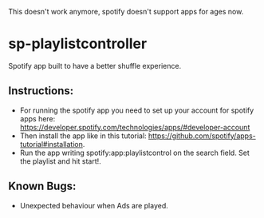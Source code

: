 This doesn't work anymore, spotify doesn't support apps for ages now.

sp-playlistcontroller
=====================

Spotify app built to have a better shuffle experience.

Instructions:
-------------

* For running the spotify app you need to set up your account for spotify apps here: https://developer.spotify.com/technologies/apps/#developer-account
* Then install the app like in this tutorial: https://github.com/spotify/apps-tutorial#installation.
* Run the app writing spotify:app:playlistcontrol on the search field. Set the playlist and hit start!.

Known Bugs:
-------------
* Unexpected behaviour when Ads are played.
